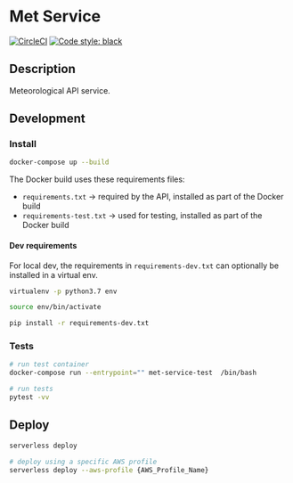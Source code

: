 # Met Service

[![CircleCI](https://circleci.com/gh/sam-atkins/met-service/tree/main.svg?style=svg)](https://circleci.com/gh/sam-atkins/met-service/tree/main)
<a href="https://github.com/ambv/black"><img alt="Code style: black" src="https://img.shields.io/badge/code%20style-black-000000.svg"></a>

## Description

Meteorological API service.

## Development

### Install

```bash
docker-compose up --build
```

The Docker build uses these requirements files:

* `requirements.txt` -> required by the API, installed as part of the Docker build
* `requirements-test.txt` -> used for testing, installed as part of the Docker build

#### Dev requirements

For local dev, the requirements in `requirements-dev.txt` can optionally be installed in a virtual env.

```bash
virtualenv -p python3.7 env

source env/bin/activate

pip install -r requirements-dev.txt
```

### Tests

```bash
# run test container
docker-compose run --entrypoint="" met-service-test  /bin/bash

# run tests
pytest -vv
```

## Deploy

```bash
serverless deploy

# deploy using a specific AWS profile
serverless deploy --aws-profile {AWS_Profile_Name}
```
